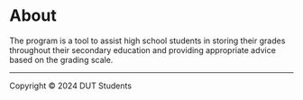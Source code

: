 # About
The program is a tool to assist high school students in storing their grades throughout their secondary education and providing appropriate advice based on the grading scale.

---

Copyright © 2024 DUT Students
